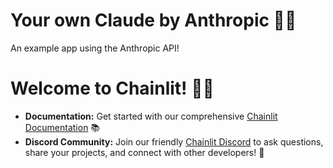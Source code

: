 # Your own Claude by Anthropic 👋🔥

An example app using the Anthropic API!

# Welcome to Chainlit! 🚀🤖

- **Documentation:** Get started with our comprehensive [Chainlit Documentation](https://docs.chainlit.io) 📚
- **Discord Community:** Join our friendly [Chainlit Discord](https://discord.gg/ZThrUxbAYw) to ask questions, share your projects, and connect with other developers! 💬
